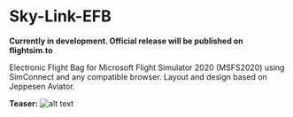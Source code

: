 # Sky-Link-EFB
**Currently in development. Official release will be published on flightsim.to**

Electronic Flight Bag for Microsoft Flight Simulator 2020 (MSFS2020) using SimConnect and any compatible browser. Layout and design based on Jeppesen Aviator.

**Teaser:**
![alt text](https://github.com/sebastiankrll/Sky-Link-EFB/docs/master/dashboard.png?raw=true)